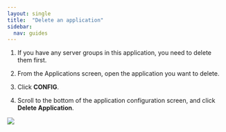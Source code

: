 ```yaml
---
layout: single
title:  "Delete an application"
sidebar:
  nav: guides
---
```



1. If you have any server groups in this application, you need to delete them
first.

1. From the Applications screen, open the application you want to delete.

1. Click **CONFIG**.

1. Scroll to the bottom of the application configuration screen, and click
**Delete Application**.

![](/docs/v1/guides/user/applications/delete_application.png)
